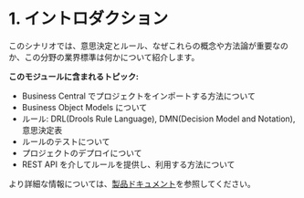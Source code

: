 # 1. イントロダクション

このシナリオでは、意思決定とルール、なぜこれらの概念や方法論が重要なのか、この分野の業界標準は何かについて紹介します。

**このモジュールに含まれるトピック:**

- Business Central でプロジェクトをインポートする方法について
- Business Object Models について
- ルール: DRL(Drools Rule Language), DMN(Decision Model and Notation), 意思決定表
- ルールのテストについて
- プロジェクトのデプロイについて
- REST API を介してルールを提供し、利用する方法について

より詳細な情報については、[製品ドキュメント](http://docs.redhat.com)を参照してください。
